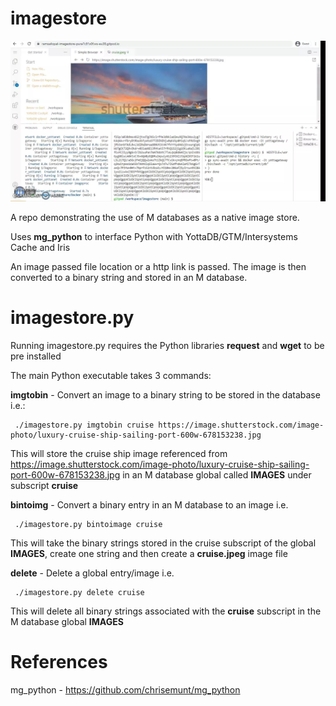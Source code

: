 # imagestore

![Alt text](imagestore.webp?raw=true "Gitpod View")

A repo demonstrating the use of M databases as a native image store.

Uses **mg_python** to interface Python with YottaDB/GTM/Intersystems Cache and Iris

An image passed file location or a http link is passed. The image is then converted to a binary string and stored in an M database.

# imagestore.py

Running imagestore.py requires the Python libraries **request** and **wget** to be pre installed

The main Python executable takes 3 commands:

**imgtobin** - Convert an image to a binary string to be stored in the database i.e.:

     ./imagestore.py imgtobin cruise https://image.shutterstock.com/image-photo/luxury-cruise-ship-sailing-port-600w-678153238.jpg
     
This will store the cruise ship image referenced from https://image.shutterstock.com/image-photo/luxury-cruise-ship-sailing-port-600w-678153238.jpg in an M database global called **IMAGES** under subscript **cruise**

**bintoimg** - Convert a binary entry in an M database to an image i.e.

     ./imagestore.py bintoimage cruise
     
This will take the binary strings stored in the cruise subscript of the global **IMAGES**, create one string and then create a **cruise.jpeg** image file

**delete** - Delete a global entry/image i.e.

     ./imagestore.py delete cruise
     
This will delete all binary strings associated with the **cruise** subscript in the M database global **IMAGES**

# References

mg_python - https://github.com/chrisemunt/mg_python

